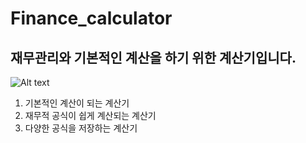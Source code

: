 Finance_calculator
==================
재무관리와 기본적인 계산을 하기 위한 계산기입니다. 
----------------------------------------------

![Alt text](/Fianace_calulator/calculator/app/src/main/res/mipmap-hdpi/icon_calculator.png)

1. 기본적인 계산이 되는 계산기
2. 재무적 공식이 쉽게 계산되는 계산기
3. 다양한 공식을 저장하는 계산기
